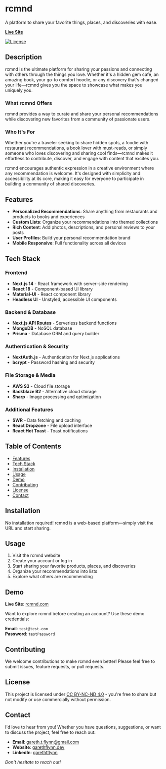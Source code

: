 # rcmnd

A platform to share your favorite things, places, and discoveries with ease.

**[Live Site](https://rcmnd.vercel.app/)**

[![License](https://img.shields.io/badge/license-CC_BY--NC--ND_4.0-blue.svg)](https://creativecommons.org/licenses/by-nc-nd/4.0/)

## Description

rcmnd is the ultimate platform for sharing your passions and connecting with others through the things you love. Whether it's a hidden gem café, an amazing book, your go-to comfort hoodie, or any discovery that's changed your life—rcmnd gives you the space to showcase what makes you uniquely you.

### What rcmnd Offers

rcmnd provides a way to curate and share your personal recommendations while discovering new favorites from a community of passionate users.

### Who It's For

Whether you're a traveler seeking to share hidden spots, a foodie with restaurant recommendations, a book lover with must-reads, or simply someone who loves discovering and sharing cool finds—rcmnd makes it effortless to contribute, discover, and engage with content that excites you.

rcmnd encourages authentic expression in a creative environment where any recommendation is welcome. It's designed with simplicity and accessibility at its core, making it easy for everyone to participate in building a community of shared discoveries.

## Features

- **Personalized Recommendations**: Share anything from restaurants and products to books and experiences
- **Custom Lists**: Organize your recommendations into themed collections
- **Rich Content**: Add photos, descriptions, and personal reviews to your posts
- **User Profiles**: Build your personal recommendation brand
- **Mobile Responsive**: Full functionality across all devices

## Tech Stack

### Frontend
- **Next.js 14** - React framework with server-side rendering
- **React 18** - Component-based UI library
- **Material-UI** - React component library
- **Headless UI** - Unstyled, accessible UI components

### Backend & Database
- **Next.js API Routes** - Serverless backend functions
- **MongoDB** - NoSQL database
- **Prisma** - Database ORM and query builder

### Authentication & Security
- **NextAuth.js** - Authentication for Next.js applications
- **bcrypt** - Password hashing and security

### File Storage & Media
- **AWS S3** - Cloud file storage
- **Backblaze B2** - Alternative cloud storage
- **Sharp** - Image processing and optimization

### Additional Features
- **SWR** - Data fetching and caching
- **React Dropzone** - File upload interface
- **React Hot Toast** - Toast notifications

## Table of Contents

- [Features](#features)
- [Tech Stack](#tech-stack)
- [Installation](#installation)
- [Usage](#usage)
- [Demo](#demo)
- [Contributing](#contributing)
- [License](#license)
- [Contact](#contact)

## Installation

No installation required! rcmnd is a web-based platform—simply visit the URL and start sharing.

## Usage

1. Visit the rcmnd website
2. Create your account or log in
3. Start sharing your favorite products, places, and discoveries
4. Organize your recommendations into lists
5. Explore what others are recommending

## Demo

**Live Site**: [rcmnd.com](https://rcmnd.vercel.app/)

Want to explore rcmnd before creating an account? Use these demo credentials:

**Email**: `test@test.com`  
**Password**: `testPassword`

## Contributing

We welcome contributions to make rcmnd even better! Please feel free to submit issues, feature requests, or pull requests.

## License

This project is licensed under [CC BY-NC-ND 4.0](https://creativecommons.org/licenses/by-nc-nd/4.0/) - you're free to share but not modify or use commercially without permission.

## Contact

I'd love to hear from you! Whether you have questions, suggestions, or want to discuss the project, feel free to reach out:

- **Email**: [gareth.t.flynn@gmail.com](mailto:gareth.t.flynn@gmail.com)
- **Website**: [garethflynn.dev](https://garethflynn.dev/)
- **LinkedIn**: [garethtflynn](https://www.linkedin.com/in/garethtflynn/)

*Don't hesitate to reach out!*